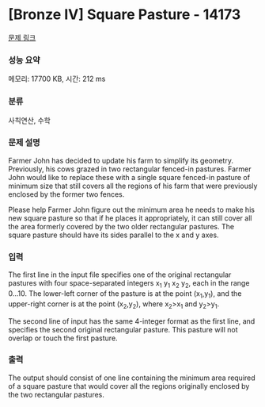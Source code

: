# [Bronze IV] Square Pasture - 14173 

[문제 링크](https://www.acmicpc.net/problem/14173) 

### 성능 요약

메모리: 17700 KB, 시간: 212 ms

### 분류

사칙연산, 수학

### 문제 설명

<p>Farmer John has decided to update his farm to simplify its geometry. Previously, his cows grazed in two rectangular fenced-in pastures. Farmer John would like to replace these with a single square fenced-in pasture of minimum size that still covers all the regions of his farm that were previously enclosed by the former two fences.</p>

<p>Please help Farmer John figure out the minimum area he needs to make his new square pasture so that if he places it appropriately, it can still cover all the area formerly covered by the two older rectangular pastures. The square pasture should have its sides parallel to the x and y axes.</p>

### 입력 

 <p>The first line in the input file specifies one of the original rectangular pastures with four space-separated integers x<sub>1</sub> y<sub>1</sub> x<sub>2</sub> y<sub>2</sub>, each in the range 0…10. The lower-left corner of the pasture is at the point (x<sub>1</sub>,y<sub>1</sub>), and the upper-right corner is at the point (x<sub>2</sub>,y<sub>2</sub>), where x<sub>2</sub>>x<sub>1</sub> and y<sub>2</sub>>y<sub>1</sub>.</p>

<p>The second line of input has the same 4-integer format as the first line, and specifies the second original rectangular pasture. This pasture will not overlap or touch the first pasture.</p>

### 출력 

 <p>The output should consist of one line containing the minimum area required of a square pasture that would cover all the regions originally enclosed by the two rectangular pastures.</p>

